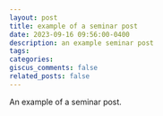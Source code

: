 ```yaml
---
layout: post
title: example of a seminar post
date: 2023-09-16 09:56:00-0400
description: an example seminar post
tags: 
categories: 
giscus_comments: false
related_posts: false
---
```

An example of a seminar post.
